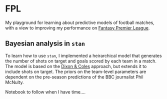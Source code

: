 # FPL 

My playground for learning about predictive models of football matches, with a 
view to improving my performance on [Fantasy Premier League](https://fantasy.premierleague.com/). 

## Bayesian analysis in `stan`

To learn how to use `stan`, I implemented a heirarchical model that generates the number of shots on target and goals scored by each team in a match. 
The model is based on the [Dixon & Coles](http://www.math.ku.dk/~rolf/teaching/thesis/DixonColes.pdf) approach, but extends it to include shots on target.
The priors on the team-level parameters are dependent on the pre-season predictions of the BBC journalist Phil McNulty.

Notebook to follow when I have time....
